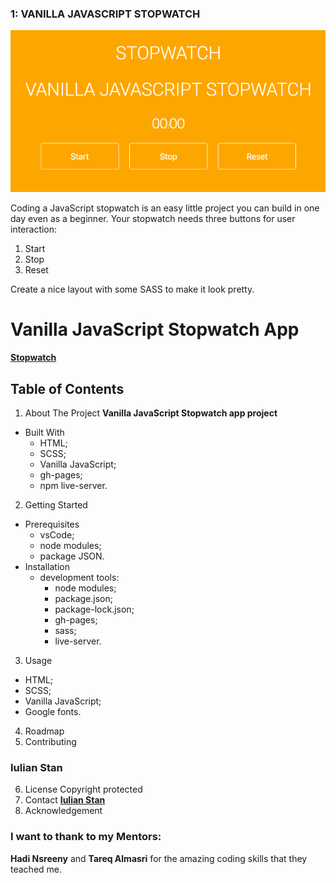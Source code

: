 ### 1: VANILLA JAVASCRIPT STOPWATCH

![Vanilla JavaScript stopwatch project](./src/images/image/Vanilla-JavaScript-stopwatch-project.png)

Coding a JavaScript stopwatch is an easy little project you can build in one day even as a beginner. Your stopwatch needs three buttons for user interaction:

1.  Start
2.  Stop
3.  Reset

Create a nice layout with some SASS to make it look pretty.

# Vanilla JavaScript Stopwatch App

[**Stopwatch**](https://github.com/iulianSta/stopwatch.git)

## Table of Contents

1. About The Project
   **Vanilla JavaScript Stopwatch app project**

- Built With
  - HTML;
  - SCSS;
  - Vanilla JavaScript;
  - gh-pages;
  - npm live-server.

2. Getting Started

- Prerequisites
  - vsCode;
  - node modules;
  - package JSON.
- Installation
  - development tools:
    - node modules;
    - package.json;
    - package-lock.json;
    - gh-pages;
    - sass;
    - live-server.

3. Usage

- HTML;
- SCSS;
- Vanilla JavaScript;
- Google fonts.

4. Roadmap
5. Contributing

### Iulian Stan

6. License
   Copyright protected
7. Contact
   [**Iulian Stan**](https://github.com/iulianSta)
8. Acknowledgement

### I want to thank to my Mentors:

**Hadi Nsreeny** and **Tareq Almasri**
for the amazing coding skills that they teached me.
